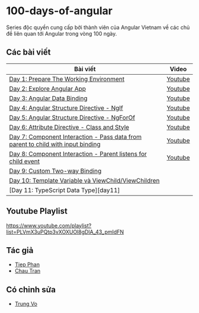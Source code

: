 # 100-days-of-angular

Series độc quyền cung cấp bởi thành viên của Angular Vietnam về các chủ đề liên quan tới Angular trong vòng 100 ngày.

## Các bài viết

| Bài viết                                                                                 | Video                 |
| ---------------------------------------------------------------------------------------- | --------------------- |
| [Day 1: Prepare The Working Environment][day1]                                           | [Youtube][day1-video] |
| [Day 2: Explore Angular App][day2]                                                       | [Youtube][day2-video] |
| [Day 3: Angular Data Binding][day3]                                                      | [Youtube][day3-video] |
| [Day 4: Angular Structure Directive - NgIf][day4]                                        | [Youtube][day4-video] |
| [Day 5: Angular Structure Directive - NgForOf][day5]                                     | [Youtube][day5-video] |
| [Day 6: Attribute Directive - Class and Style][day6]                                     | [Youtube][day6-video] |
| [Day 7: Component Interaction - Pass data from parent to child with input binding][day7] | [Youtube][day7-video] |
| [Day 8: Component Interaction - Parent listens for child event][day8]                    | [Youtube][day8-video] |
| [Day 9: Custom Two-way Binding][day9]                                                    |                       |
| [Day 10: Template Variable và ViewChild/ViewChildren][day10]                             |                       |
| [Day 11: TypeScript Data Type][day11]                                                    |                       |

## Youtube Playlist

https://www.youtube.com/playlist?list=PLVmX3uPQtp3vXOXUOl8gDIA_43_pmIdFN

## Tác giả

- [Tiep Phan][tieppt]
- [Chau Tran][nartc]

## Có chỉnh sửa

- [Trung Vo][trungk18]

[day1]: Day001-Installation.md
[day2]: Day002-AngularApp.md
[day3]: Day003-DataBinding.md
[day4]: Day004-Structure-Directive-If-Else.md
[day5]: Day005-Structure-Directive-NgFor.md
[day6]: Day006-Attribute-Directive-Class-Style.md
[day7]: Day007-Component-Interaction-01.md
[day8]: Day008-Component-Interaction-02.md
[day9]: Day009-two-way-binding.md
[day10]: Day010-template-variable-viewchild-viewchildren.md
[day10]: Day011-typescript-data-type.md
[day1-video]: https://youtu.be/NS6P1fpU77o
[day2-video]: https://youtu.be/jgFw8tAgKNs
[day3-video]: https://youtu.be/WrMywdbnQfk
[day4-video]: https://youtu.be/Yujs6hi-l4w
[day5-video]: https://youtu.be/q7CQPEPSkD0
[day6-video]: https://youtu.be/Zh36WRD3MMQ
[day7-video]: https://youtu.be/uTd2W4NQkgs
[day8-video]: https://youtu.be/XFN75RZzMJY
[tieppt]: https://github.com/tieppt
[nartc]: https://github.com/nartc
[trungk18]: https://github.com/trungk18
